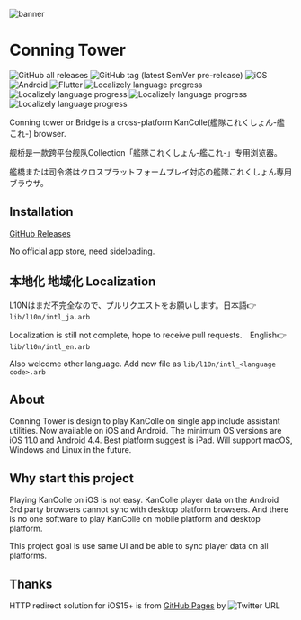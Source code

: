 ![banner](https://user-images.githubusercontent.com/24852023/204078116-31f89653-997c-46a2-bb3f-d6f78100b202.jpeg)


# Conning Tower	

![GitHub all releases](https://img.shields.io/github/downloads/AndyZhuAZ/conning_tower/total?label=Downloads&logo=github)
![GitHub tag (latest SemVer pre-release)](https://img.shields.io/github/v/tag/AndyZhuAZ/conning_tower?include_prereleases&label=Release)
![iOS](https://img.shields.io/badge/iOS-000000?logo=apple&logoColor=white)
![Android](https://img.shields.io/badge/Android-3DDC84?logo=android&logoColor=white)
![Flutter](https://img.shields.io/badge/Flutter-%2302569B.svg?logo=Flutter&logoColor=white)
![Localizely language progress](https://img.shields.io/badge/%E7%AE%80%E4%BD%93%E4%B8%AD%E6%96%87-100%25-brightgreen)
![Localizely language progress](https://img.shields.io/badge/繁體中文-80%25-yellow)
![Localizely language progress](https://img.shields.io/badge/English-100%25-brightgreen)
![Localizely language progress](https://img.shields.io/badge/日本語-80%25-yellow)

Conning tower or Bridge is a cross-platform KanColle(艦隊これくしょん-艦これ-) browser.

舰桥是一款跨平台舰队Collection「艦隊これくしょん-艦これ-」专用浏览器。

艦橋または司令塔はクロスプラットフォームプレイ対応の艦隊これくしょん専用ブラウザ。

## Installation

[GitHub Releases](https://github.com/AndyZhuAZ/conning_tower/releases)

No official app store, need sideloading.

## 本地化 地域化 Localization 

L10Nはまだ不完全なので、プルリクエストをお願いします。日本語👉`lib/l10n/intl_ja.arb`

Localization is still not complete, hope to receive pull requests.　English👉`lib/l10n/intl_en.arb`

Also welcome other language. Add new file as `lib/l10n/intl_<language code>.arb`

## About

Conning Tower is design to play KanColle on single app include assistant utilities.
Now available on iOS and Android.
The minimum OS versions are iOS 11.0 and Android 4.4.
Best platform suggest is iPad.
Will support macOS, Windows and Linux in the future.

## Why start this project

Playing KanColle on iOS is not easy.
KanColle player data on the Android 3rd party browsers cannot sync with desktop platform browsers.
And there is no one software to play KanColle on mobile platform and desktop platform.

This project goal is use same UI and be able to sync player data on all platforms.

## Thanks

HTTP redirect solution for iOS15+ is from [GitHub Pages](https://ios15-kancolle.github.io/) by ![Twitter URL](https://img.shields.io/twitter/url?label=naayu1012&style=social&url=https%3A%2F%2Ftwitter.com%2Fnaayu1012)
